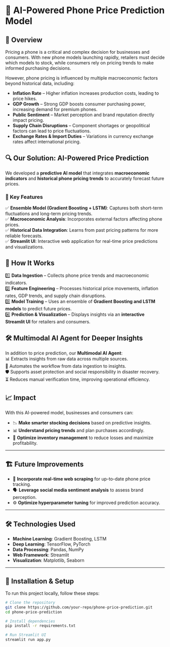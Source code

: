 # 📱 AI-Powered Phone Price Prediction Model

## 🚀 Overview  
Pricing a phone is a critical and complex decision for businesses and consumers. With new phone models launching rapidly, retailers must decide which models to stock, while consumers rely on pricing trends to make informed purchasing decisions.  

However, phone pricing is influenced by multiple macroeconomic factors beyond historical data, including:  

- **Inflation Rate** – Higher inflation increases production costs, leading to price hikes.  
- **GDP Growth** – Strong GDP boosts consumer purchasing power, increasing demand for premium phones.  
- **Public Sentiment** – Market perception and brand reputation directly impact pricing.  
- **Supply Chain Disruptions** – Component shortages or geopolitical factors can lead to price fluctuations.  
- **Exchange Rates & Import Duties** – Variations in currency exchange rates affect international pricing.  

## 🔍 Our Solution: AI-Powered Price Prediction  
We developed a **predictive AI model** that integrates **macroeconomic indicators** and **historical phone pricing trends** to accurately forecast future prices.

### 🔑 Key Features  
✅ **Ensemble Model (Gradient Boosting + LSTM)**: Captures both short-term fluctuations and long-term pricing trends.  
✅ **Macroeconomic Analysis**: Incorporates external factors affecting phone prices.  
✅ **Historical Data Integration**: Learns from past pricing patterns for more reliable forecasts.  
✅ **Streamlit UI**: Interactive web application for real-time price predictions and visualizations.  

## 🎯 How It Works  
1️⃣ **Data Ingestion** – Collects phone price trends and macroeconomic indicators.  
2️⃣ **Feature Engineering** – Processes historical price movements, inflation rates, GDP trends, and supply chain disruptions.  
3️⃣ **Model Training** – Uses an ensemble of **Gradient Boosting and LSTM models** to predict future prices.  
4️⃣ **Prediction & Visualization** – Displays insights via an **interactive Streamlit UI** for retailers and consumers.  

## 🛠 Multimodal AI Agent for Deeper Insights  
In addition to price prediction, our **Multimodal AI Agent**:  
📊 Extracts insights from raw data across multiple sources.  
🔄 Automates the workflow from data ingestion to insights.  
🛡 Supports asset protection and social responsibility in disaster recovery.  
⏳ Reduces manual verification time, improving operational efficiency.  

## 📈 Impact  
With this AI-powered model, businesses and consumers can:  
- 📉 **Make smarter stocking decisions** based on predictive insights.  
- 📊 **Understand pricing trends** and plan purchases accordingly.  
- 🏪 **Optimize inventory management** to reduce losses and maximize profitability.  

---

## 🏗 Future Improvements  
- 📡 **Incorporate real-time web scraping** for up-to-date phone price tracking.  
- 🗣 **Leverage social media sentiment analysis** to assess brand perception.  
- ⚙️ **Optimize hyperparameter tuning** for improved prediction accuracy.  

---

## 🛠 Technologies Used  
- **Machine Learning**: Gradient Boosting, LSTM  
- **Deep Learning**: TensorFlow, PyTorch  
- **Data Processing**: Pandas, NumPy  
- **Web Framework**: Streamlit  
- **Visualization**: Matplotlib, Seaborn  

---

## 📌 Installation & Setup  
To run this project locally, follow these steps:  

```bash
# Clone the repository
git clone https://github.com/your-repo/phone-price-prediction.git
cd phone-price-prediction

# Install dependencies
pip install -r requirements.txt

# Run Streamlit UI
streamlit run app.py

